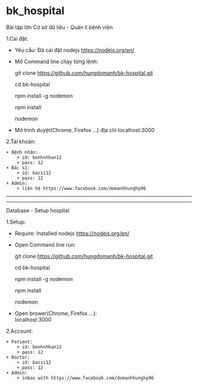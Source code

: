 # bk_hospital

Bài tập lớn Cơ sở dữ liệu - Quản lí bệnh viện

1.Cài đặt: 

- Yêu cầu: Đã cài đặt nodejs https://nodejs.org/en/

- Mở Command line chạy từng lệnh:

	git clone  https://github.com/hungdomanh/bk-hospital.git

	cd bk-hospital

	npm install -g nodemon

	npm install

	nodemon
	
- Mở trình duyệt(Chrome, Firefox ...) địa chỉ
	localhost:3000

2.Tài khoản:

	+ Bệnh nhân: 
		+ id: benhnhhan12
		+ pass: 12
	+ Bác sĩ: 
		+ id: bacsi12
		+ pass: 12
	+ Admin: 
		+ liên hệ https://www.facebook.com/domanhhunghp96

----------------------------------------------------------------------
----------------------------------------------------------------------

Database - Setup hospital 

1.Setup: 
- Require: Installed nodejs https://nodejs.org/en/

- Open Command line run:

	git clone  https://github.com/hungdomanh/bk-hospital.git

	cd bk-hospital

	npm install -g nodemon

	npm install

	nodemon

- Open brower(Chrome, Firefox ...):  
	localhost:3000

2.Account:

	+ Patient: 
		+ id: benhnhhan12
		+ pass: 12
	+ Doctor: 
		+ id: bacsi12
		+ pass: 12
	+ Admin: 
		+ inbox with https://www.facebook.com/domanhhunghp96
